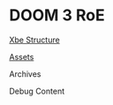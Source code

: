 # DOOM 3 RoE

[Xbe Structure](./wiki/xbe/README.MD)

[Assets](./wiki/assets/README.MD)

Archives

Debug Content

